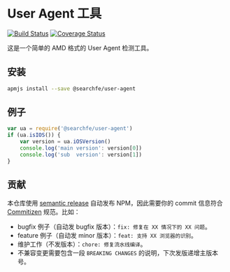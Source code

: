 # User Agent 工具

[![Build Status](https://travis-ci.org/searchfe/user-agent.svg?branch=master)](https://travis-ci.org/searchfe/user-agent)
[![Coverage Status](https://coveralls.io/repos/github/searchfe/user-agent/badge.svg?branch=master)](https://coveralls.io/github/searchfe/user-agent?branch=master)

这是一个简单的 AMD 格式的 User Agent 检测工具。

## 安装

```bash
apmjs install --save @searchfe/user-agent
```

## 例子

```javascript
var ua = require('@searchfe/user-agent')
if (ua.isIOS()) {
    var version = ua.iOSVersion()
    console.log('main version': version[0])
    console.log('sub  version': version[1])
}
```

## 贡献

本仓库使用 [semantic release](https://github.com/semantic-release/semantic-release) 自动发布 NPM，因此需要你的 commit 信息符合 [Commitizen](https://github.com/commitizen/cz-cli) 规范。比如：

- bugfix 例子（自动发 bugfix 版本）：`fix: 修复在 XX 情况下的 XX 问题`。
- feature 例子（自动发 minor 版本）：`feat: 支持 XX 浏览器的识别`。
- 维护工作（不发版本）：`chore: 修复流水线编译`。
- 不兼容变更需要包含一段 `BREAKING CHANGES` 的说明，下次发版递增主版本号。
